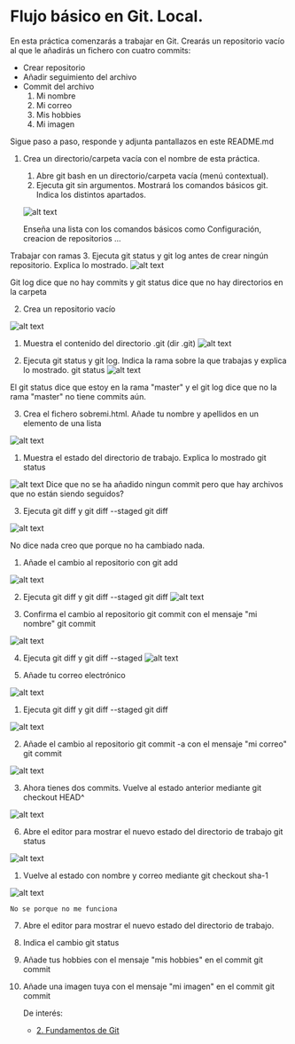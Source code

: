 # Flujo básico en Git. Local.

En esta práctica comenzarás a trabajar en Git. Crearás un repositorio vacío al que le añadirás un fichero con cuatro commits: 

- Crear repositorio 
- Añadir seguimiento del archivo 
- Commit del archivo
   1. Mi nombre 
   2. Mi correo 
   3. Mis hobbies 
   4. Mi imagen 


Sigue paso a paso, responde y adjunta pantallazos en este README.md

1. Crea un directorio/carpeta vacía con el nombre de esta práctica.
   1. Abre git bash en un directorio/carpeta vacía (menú contextual).
   2. Ejecuta git sin argumentos. Mostrará los comandos básicos git.  Indica los distintos apartados.

   ![alt text](image.png)

   Enseña una lista con los comandos básicos como Configuración, creacion de repositorios ...



Trabajar con ramas
   3. Ejecuta git status y git log antes de crear ningún repositorio. Explica lo mostrado. 
   ![alt text](image-1.png)

   Git log dice que no hay commits y git status dice que no hay directorios en la carpeta

2. Crea un repositorio vacío

![alt text](image-2.png)

   1. Muestra el contenido del directorio .git (dir .git)
   ![alt text](image-3.png)

   2. Ejecuta git status y git log. Indica la rama sobre la que trabajas y explica lo mostrado. git status
   ![alt text](image-4.png)

   El git status dice que estoy en la rama "master" y el git log dice que no la rama "master" no tiene commits aún.

   3. Crea el fichero sobremi.html. Añade tu nombre y apellidos en un elemento de una lista

   ![alt text](image-5.png)

   1. Muestra el estado del directorio de trabajo. Explica lo mostrado git status

   ![alt text](image-6.png)
   Dice que no se ha añadido ningun commit pero que hay archivos que no están siendo seguidos?

3. Ejecuta git diff y git diff --staged git diff

![alt text](image-7.png)

No dice nada creo que porque no ha cambiado nada.

   1. Añade el cambio al repositorio con git add

   ![alt text](image-8.png)

   2. Ejecuta git diff y git diff --staged git diff
   ![alt text](image-9.png)

   3. Confirma el cambio al repositorio git commit con el mensaje "mi nombre" git commit

   ![alt text](image-10.png)

   4. Ejecuta git diff y git diff --staged
   ![alt text](image-11.png)

5. Añade tu correo electrónico

![alt text](image-12.png)

   1. Ejecuta git diff y git diff --staged git diff
   
   ![alt text](image-13.png)

   2.  Añade el cambio al repositorio git commit -a con el mensaje "mi correo" git commit

   ![alt text](image-14.png)

   3.  Ahora tienes dos commits. Vuelve al estado anterior mediante git checkout HEAD^ 

   ![alt text](image.png)
   
6.  Abre el editor para mostrar el nuevo estado del directorio de trabajo git status

![alt text](image-1.png)

   1.  Vuelve al estado con nombre y correo mediante git checkout sha-1

   ![alt text](image-2.png)

    No se porque no me funciona
    
7.  Abre el editor para mostrar el nuevo estado del directorio de trabajo.
   1.  Indica el cambio git status 
6. Añade tus hobbies con el mensaje "mis hobbies" en el commit git commit
7. Añade una imagen tuya con el mensaje "mi imagen" en el commit git commit
   

   De  interés:
   - [2. Fundamentos de Git](https://git-scm.com/book/es/v2/Fundamentos-de-Git-Obteniendo-un-repositorio-Git)

